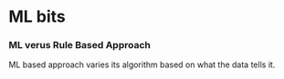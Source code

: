 # ML bits

### ML verus Rule Based Approach

ML based approach varies its algorithm based on what the data tells it.
